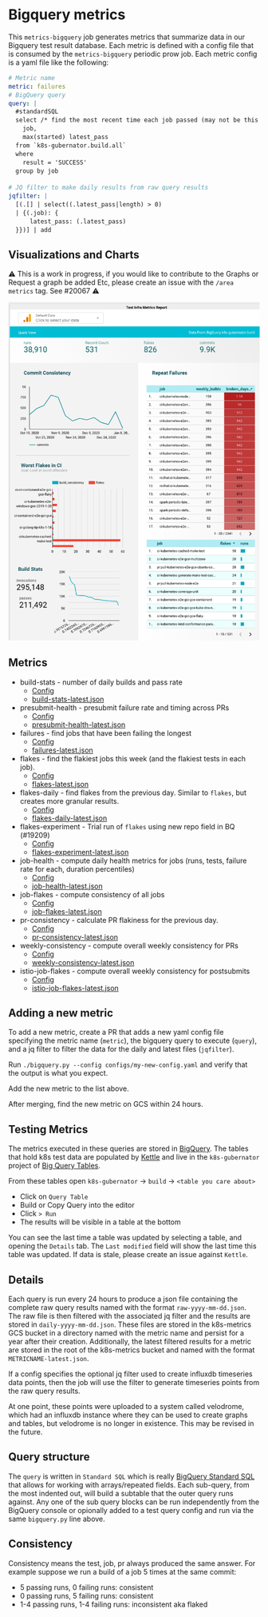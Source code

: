 # Bigquery metrics

This `metrics-bigquery` job generates metrics that summarize data in our Bigquery
test result database. Each metric is defined with a config file that is consumed
by the `metrics-bigquery` periodic prow job.  Each metric config is a yaml file
like the following:

```yaml
# Metric name
metric: failures
# BigQuery query
query: |
  #standardSQL
  select /* find the most recent time each job passed (may not be this week) */
    job,
    max(started) latest_pass
  from `k8s-gubernator.build.all`
  where
    result = 'SUCCESS'
  group by job

# JQ filter to make daily results from raw query results
jqfilter: |
  [(.[] | select((.latest_pass|length) > 0)
  | {(.job): {
      latest_pass: (.latest_pass)
  }})] | add
```

## Visualizations and Charts
:warning: This is a work in progress, if you would like to contribute to the Graphs or Request a graph be added Etc, please create an issue with the `/area metrics` tag. See #20067 :warning:

[![Sample Report](./images/metrics_report.png)](https://storage.googleapis.com/k8s-metrics/k8s-metrics-report/metrics-report.html)



## Metrics

* build-stats - number of daily builds and pass rate
    - [Config](configs/build-stats.yaml)
    - [build-stats-latest.json](http://storage.googleapis.com/k8s-metrics/build-stats-latest.json)
* presubmit-health - presubmit failure rate and timing across PRs
    - [Config](configs/presubmit-health.yaml)
    - [presubmit-health-latest.json](http://storage.googleapis.com/k8s-metrics/presubmit-health-latest.json)
* failures - find jobs that have been failing the longest
    - [Config](configs/failures-config.yaml)
    - [failures-latest.json](http://storage.googleapis.com/k8s-metrics/failures-latest.json)
* flakes - find the flakiest jobs this week (and the flakiest tests in each job).
    - [Config](configs/flakes-config.yaml)
    - [flakes-latest.json](http://storage.googleapis.com/k8s-metrics/flakes-latest.json)
* flakes-daily - find flakes from the previous day. Similar to `flakes`, but creates more granular results.
    - [Config](configs/flakes-daily-config.yaml)
    - [flakes-daily-latest.json](http://storage.googleapis.com/k8s-metrics/flakes-daily-latest.json)
* flakes-experiment - Trial run of `flakes` using new repo field in BQ (#19209)
    - [Config](configs/flakes-experiment-config.yaml)
    - [flakes-experiment-latest.json](http://storage.googleapis.com/k8s-metrics/flakes-experiment-latest.json)
* job-health - compute daily health metrics for jobs (runs, tests, failure rate for each, duration percentiles)
    - [Config](configs/job-health.yaml)
    - [job-health-latest.json](http://storage.googleapis.com/k8s-metrics/job-health-latest.json)
* job-flakes - compute consistency of all jobs
    - [Config](configs/job-flakes-config.yaml)
    - [job-flakes-latest.json](http://storage.googleapis.com/k8s-metrics/job-flakes-latest.json)
* pr-consistency - calculate PR flakiness for the previous day.
    - [Config](configs/pr-consistency-config.yaml)
    - [pr-consistency-latest.json](http://storage.googleapis.com/k8s-metrics/pr-consistency-latest.json)
* weekly-consistency - compute overall weekly consistency for PRs
    - [Config](configs/weekly-consistency-config.yaml)
    - [weekly-consistency-latest.json](http://storage.googleapis.com/k8s-metrics/weekly-consistency-latest.json)
* istio-job-flakes - compute overall weekly consistency for postsubmits
    - [Config](configs/istio-flakes.yaml)
    - [istio-job-flakes-latest.json](http://storage.googleapis.com/k8s-metrics/istio-job-flakes-latest.json)

## Adding a new metric

To add a new metric, create a PR that adds a new yaml config file
specifying the metric name (`metric`), the bigquery query to execute (`query`), and a
jq filter to filter the data for the daily and latest files (`jqfilter`).

Run `./bigquery.py --config configs/my-new-config.yaml` and verify that the
output is what you expect.

Add the new metric to the list above.

After merging, find the new metric on GCS within 24 hours.

## Testing Metrics
The metrics executed in these queries are stored in [BigQuery](https://cloud.google.com/bigquery). The tables that hold k8s test data are populated by [Kettle](https://github.com/kubernetes/test-infra/blob/master/kettle/README.md) and live in the `k8s-gubernator` project of [Big Query Tables].

From these tables open `k8s-gubernator` -> `build` -> `<table you care about>`
- Click on `Query Table`
- Build or Copy Query into the editor
- Click `> Run`
- The results will be visible in a table at the bottom

You can see the last time a table was updated by selecting a table, and opening the `Details` tab. The `Last modified` field will show the last time this table was updated. If data is stale, please create an issue against `Kettle`.

## Details

Each query is run every 24 hours to produce a json
file containing the complete raw query results named with the format
`raw-yyyy-mm-dd.json`. The raw file is then filtered with the associated
jq filter and the results are stored in `daily-yyyy-mm-dd.json`.  These
files are stored in the k8s-metrics GCS bucket in a directory named with
the metric name and persist for a year after their creation. Additionally,
the latest filtered results for a metric are stored in the root of the
k8s-metrics bucket and named with the format `METRICNAME-latest.json`.

If a config specifies the optional jq filter used to create influxdb timeseries
data points, then the job will use the filter to generate timeseries points from
the raw query results.

At one point, these points were uploaded to a system called velodrome, which had an influxdb instance where they can be used to create graphs and tables, but velodrome is no longer in existence.  This may be revised in the future.

## Query structure

The `query` is written in `Standard SQL` which is really [BigQuery Standard SQL](https://cloud.google.com/bigquery/docs/reference/standard-sql/query-syntax) that allows for working with arrays/repeated fields. Each sub-query, from the most indented out, will build a subtable that the outer query runs against. Any one of the sub query blocks can be run independently from the BigQuery console or opionally added to a test query config and run via the same `bigquery.py` line above.

## Consistency

Consistency means the test, job, pr always produced the same answer. For
example suppose we run a build of a job 5 times at the same commit:
* 5 passing runs, 0 failing runs: consistent
* 0 passing runs, 5 failing runs: consistent
* 1-4 passing runs, 1-4 failing runs: inconsistent aka flaked

[Big Query Tables]: https://console.cloud.google.com/bigquery?utm_source=bqui&utm_medium=link&utm_campaign=classic&project=k8s-gubernator